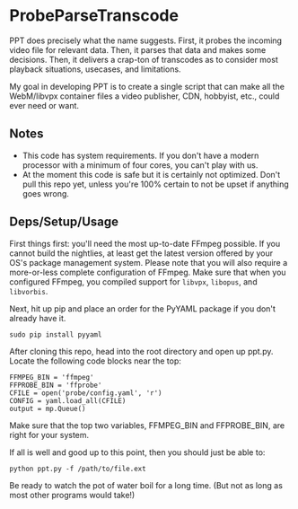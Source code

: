 # ProbeParseTranscode

PPT does precisely what the name suggests. First, it probes the incoming video file for relevant data. Then, it parses that data and makes some decisions. Then, it delivers a crap-ton of transcodes as to consider most playback situations, usecases, and limitations.

My goal in developing PPT is to create a single script that can make all the WebM/libvpx container files a video publisher, CDN, hobbyist, etc., could ever need or want.

## Notes

* This code has system requirements. If you don't have a modern processor with a minimum of four cores, you can't play with us.
* At the moment this code is safe but it is certainly not optimized. Don't pull this repo yet, unless you're 100% certain to not be upset if anything goes wrong.

## Deps/Setup/Usage

First things first: you'll need the most up-to-date FFmpeg possible. If you cannot build the nightlies, at least get the latest version offered by your OS's package management system. Please note that you will also require a more-or-less complete configuration of FFmpeg. Make sure that when you configured FFmpeg, you compiled support for `libvpx`, `libopus`, and `libvorbis`.

Next, hit up pip and place an order for the PyYAML package if you don't already have it.

`sudo pip install pyyaml`

After cloning this repo, head into the root directory and open up ppt.py. Locate the following code blocks near the top:

```
FFMPEG_BIN = 'ffmpeg'
FFPROBE_BIN = 'ffprobe'
CFILE = open('probe/config.yaml', 'r')
CONFIG = yaml.load_all(CFILE)
output = mp.Queue()
```

Make sure that the top two variables, FFMPEG_BIN and FFPROBE_BIN, are right for your system.

If all is well and good up to this point, then you should just be able to:

`python ppt.py -f /path/to/file.ext`

Be ready to watch the pot of water boil for a long time. (But not as long as most other programs would take!)